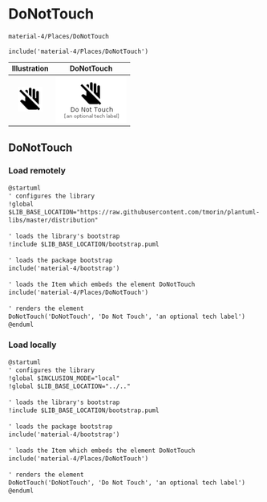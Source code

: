 # DoNotTouch


```text
material-4/Places/DoNotTouch
```

```text
include('material-4/Places/DoNotTouch')
```



| Illustration | DoNotTouch |
| :---: | :---: |
| ![illustration for Illustration](../../material-4/Places/DoNotTouch.png) | ![illustration for DoNotTouch](../../material-4/Places/DoNotTouch.Local.png) |




## DoNotTouch

### Load remotely
```plantuml
@startuml
' configures the library
!global $LIB_BASE_LOCATION="https://raw.githubusercontent.com/tmorin/plantuml-libs/master/distribution"

' loads the library's bootstrap
!include $LIB_BASE_LOCATION/bootstrap.puml

' loads the package bootstrap
include('material-4/bootstrap')

' loads the Item which embeds the element DoNotTouch
include('material-4/Places/DoNotTouch')

' renders the element
DoNotTouch('DoNotTouch', 'Do Not Touch', 'an optional tech label')
@enduml
```

### Load locally
```plantuml
@startuml
' configures the library
!global $INCLUSION_MODE="local"
!global $LIB_BASE_LOCATION="../.."

' loads the library's bootstrap
!include $LIB_BASE_LOCATION/bootstrap.puml

' loads the package bootstrap
include('material-4/bootstrap')

' loads the Item which embeds the element DoNotTouch
include('material-4/Places/DoNotTouch')

' renders the element
DoNotTouch('DoNotTouch', 'Do Not Touch', 'an optional tech label')
@enduml
```

